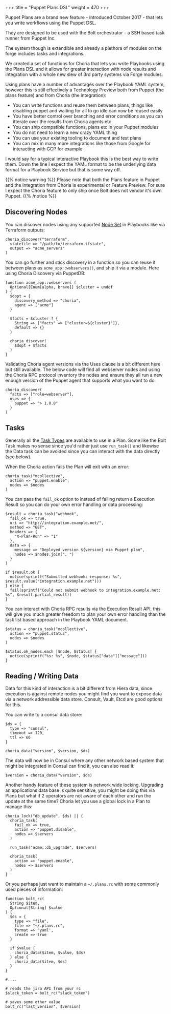 +++
title = "Puppet Plans DSL"
weight = 470
+++

Puppet Plans are a brand new feature - introduced October 2017 - that lets you write workflows using the Puppet DSL.

They are designed to be used with the Bolt orchestrator - a SSH based task runner from Puppet Inc.

The system though is extendible and already a plethora of modules on the forge includes tasks and integrations.

We created a set of functions for Choria that lets you write Playbooks using the Plans DSL and it allows for greater interaction with node results and integration with a whole new slew of 3rd party systems via Forge modules.

Using plans have a number of advantages over the Playbook YAML system, however this is still effectively a Technology Preview both from Puppet (the plans feature) and from Choria (the integration):

  * You can write functions and reuse them between plans, things like disabling puppet and waiting for all to go idle can now be reused easily
  * You have better control over branching and error conditions as you can itterate over the results from Choria agents etc
  * You can ship compatible functions, plans etc in your Puppet modules
  * You do not need to learn a new crazy YAML thing
  * You can use your existing tooling to document and test plans
  * You can mix in many more integrations like those from Google for interacting with GCP for example

I would say for a typical interactive Playbook this is the best way to write them.  Down the line I expect the YAML format to be the underlying data format for a Playbook Service but that is some way off.

{{% notice warning %}}
Please note that both the Plans feature in Puppet and the Integration from Choria is experimental or Feature Preview.  For sure I expect the Choria feature to only ship once Bolt does not vendor it's own Puppet.
{{% /notice %}}

## Discovering Nodes

You can discover nodes using any supported [Node Set](https://choria.io/docs/playbooks/node_sets/) in Playbooks like via Terraform outputs:

```puppet
choria_discover("terraform",
  statefile => "/path/to/terraform.tfstate",
  output => "acme_servers"
)
```

You can go further and stick discovery in a function so you can reuse it between plans as `acme_app::webservers()`, and ship it via a module.  Here using Choria Discovery via PuppetDB:

```puppet
function acme_app::webservers (
  Optional[Enum[alpha, bravo]] $cluster = undef
) {
  $dopt = {
    discovery_method => "choria",
    agent => ["acme"]
  }

  $facts = $cluster ? {
    String => {"facts" => ["cluster=${cluster}"]},
    default => {}
  }

  choria_discover(
    $dopt + $facts
  )
}
```

Validating Choria agent versions via the Uses clause is a bit different here but still available.  The below code will find all webserver nodes and using the Choria RPC protocol inventory the nodes and ensure they all run a new enough version of the Puppet agent that supports what you want to do:

```puppet
choria_discover(
  facts => ["role=webserver"],
  uses => {
    puppet => "> 1.0.0"
  }
)
```

## Tasks

Generally all the [Task Types](https://choria.io/docs/playbooks/tasks/) are available to use in a Plan. Some like the Bolt Task makes no sense since you'd rather just use `run_task()` and likewise the Data task can be avoided since you can interact with the data directly (see below).

When the Choria action fails the Plan will exit with an error:

```puppet
choria_task("mcollective",
  action => "puppet.enable",
  nodes => $nodes
)
```

You can pass the `fail_ok` option to instead of failing return a Execution Result so you can do your own error handling or data processing:

```puppet
$result = choria_task("webhook",
  fail_ok => true,
  uri => "http://integration.example.net/",
  method => "GET",
  headers => {
    "X-Plan-Run" => "1"
  },
  data => {
    message => "Deployed version ${version} via Puppet plan",
    nodes => $nodes.join(", ")
  }
)

if $result.ok {
  notice(sprintf("Submitted webhook: response: %s", $result.value("integration.example.net")))
} else {
  fail(sprintf("Could not submit webhook to integration.example.net: %s", $result.partial_result))
}
```

You can interact with Choria RPC results via the Execution Result API, this will give you much greater freedom to plan your own error handling than the task list based approach in the Playbook YAML document.

```puppet
$status = choria_task("mcollective",
  action => "puppet.status",
  nodes => $nodes
)

$status.ok_nodes.each |$node, $status| {
  notice(sprintf("%s: %s", $node, $status["data"]["message"]))
}
```

## Reading / Writing Data

Data for this kind of interaction is a bit different from Hiera data, since execution is against remote nodes you might find you want to expose data via a network addressible data store.  Consult, Vault, Etcd are good options for this.

You can write to a consul data store:

```puppet
$ds = {
  type => "consul",
  timeout => 120,
  ttl => 60
}

choria_data("version", $version, $ds)
```

The data will now be in Consul where any other network based system that might be integrated in Consul can find it, you can also read it:

```puppet
$version = choria_data("version", $ds)
```

Another handy feature of these system is network wide locking.  Upgrading an applications data base is quite sensitive, you might be doing this via Plans but what if 2 operators are not aware of each other and run the update at the same time? Choria let you use a global lock in a Plan to manage this:

```puppet
choria_lock("db_update", $ds) || {
  choria_task(
    fail_ok => true,
    action => "puppet.disable",
    nodes => $servers
  )

  run_task("acme::db_upgrade", $servers)

  choria_task(
    action => "puppet.enable",
    nodes => $servers
  )
}
```

Or you perhaps just want to maintain a `~/.plans.rc` with some commonly used pieces of information:

```puppet
function bolt_rc(
  String $item,
  Optional[String] $value
) {
  $ds = {
    type => "file",
    file => "~/.plans.rc",
    format => "yaml',
    create => true
  }

  if $value {
    choria_data($item, $value, $ds)
  } else {
    choria_data($item, $ds)
  }
}

#....

# reads the jira API from your rc
$slack_token = bolt_rc("slack_token")

# saves some other value
bolt_rc("last_version", $version)
```
